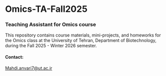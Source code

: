 # Omics-TA-Fall2025
### Teaching Assistant for Omics course  
 This repository contains course materials, mini-projects, and homeworks for the Omics class at the University of Tehran, Department of Biotechnology, during the Fall 2025 - Winter 2026 semester.    

#### Contact:  
Mahdi.anvari7@ut.ac.ir  
